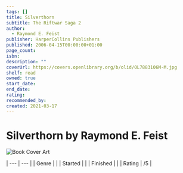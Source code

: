 ```yaml
---
tags: []
title: Silverthorn
subtitle: The Riftwar Saga 2
author:
  - Raymond E. Feist
publisher: HarperCollins Publishers
published: 2006-04-15T00:00:00+01:00
page_count: 
isbn: 
description: ""
coverUrl: https://covers.openlibrary.org/b/olid/OL7883106M-M.jpg
shelf: read
owned: true
start_date: 
end_date: 
rating: 
recommended_by: 
created: 2021-03-17
---
```


# Silverthorn by Raymond E. Feist

![Book Cover Art](https://covers.openlibrary.org/b/olid/OL7883106M-M.jpg)


| --- | --- |
| Genre |  |
| Started |  |
| Finished |  |
| Rating | /5 |

